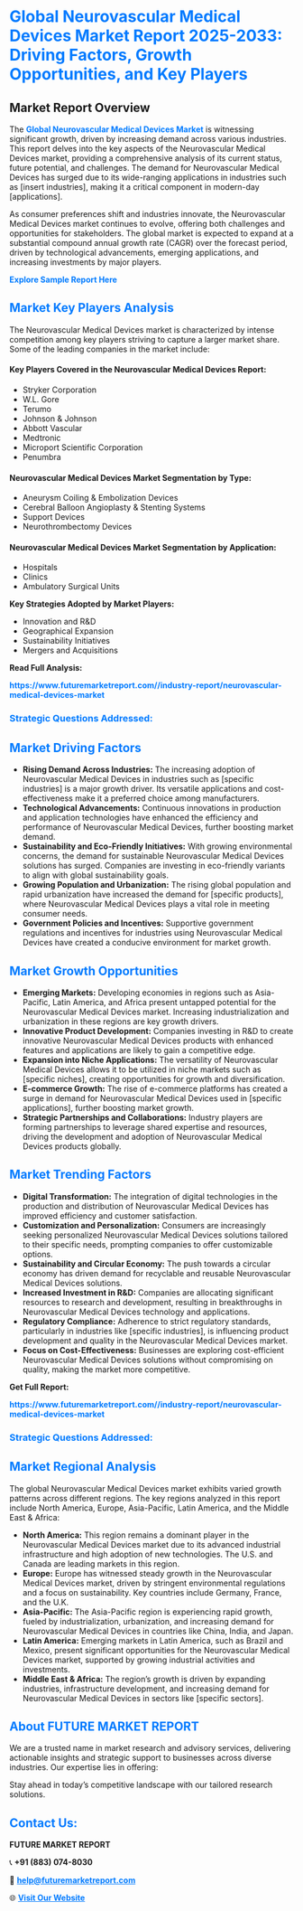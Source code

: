 <h1 style="color: #007BFF;">Global Neurovascular Medical Devices Market Report 2025-2033: Driving Factors, Growth Opportunities, and Key Players</h1>

<section id="overview">
<h2>Market Report Overview</h2>
<p>The <a href="https://www.futuremarketreport.com//industry-report/neurovascular-medical-devices-market" style="color: #007BFF; text-decoration: none;"><strong>Global Neurovascular Medical Devices Market</strong></a> is witnessing significant growth, driven by increasing demand across various industries. This report delves into the key aspects of the Neurovascular Medical Devices market, providing a comprehensive analysis of its current status, future potential, and challenges. The demand for Neurovascular Medical Devices has surged due to its wide-ranging applications in industries such as [insert industries], making it a critical component in modern-day [applications].</p>
<p>As consumer preferences shift and industries innovate, the Neurovascular Medical Devices market continues to evolve, offering both challenges and opportunities for stakeholders. The global market is expected to expand at a substantial compound annual growth rate (CAGR) over the forecast period, driven by technological advancements, emerging applications, and increasing investments by major players.</p>
</section>

<section id="overview">
<p><a href="https://www.futuremarketreport.com//request-sample/reportId=78026" style="color: #007BFF; text-decoration: none;"><strong>Explore Sample Report Here</strong></a></p>
</section>

<section id="key-players">
<h2 style="color: #007BFF;">Market Key Players Analysis</h2>
<p>The Neurovascular Medical Devices market is characterized by intense competition among key players striving to capture a larger market share. Some of the leading companies in the market include:</p>
<h4>Key Players Covered in the Neurovascular Medical Devices Report:</h4>
<ul><li>Stryker Corporation</li><li>W.L. Gore</li><li>Terumo</li><li>Johnson &amp; Johnson</li><li>Abbott Vascular</li><li>Medtronic</li><li>Microport Scientific Corporation</li><li>Penumbra</li></ul>
<h4>Neurovascular Medical Devices Market Segmentation by Type:</h4>
<ul><li>Aneurysm Coiling &amp; Embolization Devices</li><li>Cerebral Balloon Angioplasty &amp; Stenting Systems</li><li>Support Devices</li><li>Neurothrombectomy Devices</li></ul>

<h4>Neurovascular Medical Devices Market Segmentation by Application:</h4>
<ul><li>Hospitals</li><li>Clinics</li><li>Ambulatory Surgical Units</li></ul>
<p><strong>Key Strategies Adopted by Market Players:</strong></p>
<ul>
<li>Innovation and R&D</li>
<li>Geographical Expansion</li>
<li>Sustainability Initiatives</li>
<li>Mergers and Acquisitions</li>
</ul>
</section>

<section>
<p><strong>Read Full Analysis: </strong></p><a href="https://www.futuremarketreport.com//industry-report/neurovascular-medical-devices-market" style="color: #007BFF; text-decoration: none;"><strong>https://www.futuremarketreport.com//industry-report/neurovascular-medical-devices-market</strong></a>
<h3 style="color: #007BFF;">Strategic Questions Addressed:</h3>
</section>

<section id="driving-factors">
<h2 style="color: #007BFF;">Market Driving Factors</h2>
<ul>
<li><strong>Rising Demand Across Industries:</strong> The increasing adoption of Neurovascular Medical Devices in industries such as [specific industries] is a major growth driver. Its versatile applications and cost-effectiveness make it a preferred choice among manufacturers.</li>
<li><strong>Technological Advancements:</strong> Continuous innovations in production and application technologies have enhanced the efficiency and performance of Neurovascular Medical Devices, further boosting market demand.</li>
<li><strong>Sustainability and Eco-Friendly Initiatives:</strong> With growing environmental concerns, the demand for sustainable Neurovascular Medical Devices solutions has surged. Companies are investing in eco-friendly variants to align with global sustainability goals.</li>
<li><strong>Growing Population and Urbanization:</strong> The rising global population and rapid urbanization have increased the demand for [specific products], where Neurovascular Medical Devices plays a vital role in meeting consumer needs.</li>
<li><strong>Government Policies and Incentives:</strong> Supportive government regulations and incentives for industries using Neurovascular Medical Devices have created a conducive environment for market growth.</li>
</ul>
</section>

<section id="growth-opportunities">
<h2 style="color: #007BFF;">Market Growth Opportunities</h2>
<ul>
<li><strong>Emerging Markets:</strong> Developing economies in regions such as Asia-Pacific, Latin America, and Africa present untapped potential for the Neurovascular Medical Devices market. Increasing industrialization and urbanization in these regions are key growth drivers.</li>
<li><strong>Innovative Product Development:</strong> Companies investing in R&D to create innovative Neurovascular Medical Devices products with enhanced features and applications are likely to gain a competitive edge.</li>
<li><strong>Expansion into Niche Applications:</strong> The versatility of Neurovascular Medical Devices allows it to be utilized in niche markets such as [specific niches], creating opportunities for growth and diversification.</li>
<li><strong>E-commerce Growth:</strong> The rise of e-commerce platforms has created a surge in demand for Neurovascular Medical Devices used in [specific applications], further boosting market growth.</li>
<li><strong>Strategic Partnerships and Collaborations:</strong> Industry players are forming partnerships to leverage shared expertise and resources, driving the development and adoption of Neurovascular Medical Devices products globally.</li>
</ul>
</section>

<section id="trending-factors">
<h2 style="color: #007BFF;">Market Trending Factors</h2>
<ul>
<li><strong>Digital Transformation:</strong> The integration of digital technologies in the production and distribution of Neurovascular Medical Devices has improved efficiency and customer satisfaction.</li>
<li><strong>Customization and Personalization:</strong> Consumers are increasingly seeking personalized Neurovascular Medical Devices solutions tailored to their specific needs, prompting companies to offer customizable options.</li>
<li><strong>Sustainability and Circular Economy:</strong> The push towards a circular economy has driven demand for recyclable and reusable Neurovascular Medical Devices solutions.</li>
<li><strong>Increased Investment in R&D:</strong> Companies are allocating significant resources to research and development, resulting in breakthroughs in Neurovascular Medical Devices technology and applications.</li>
<li><strong>Regulatory Compliance:</strong> Adherence to strict regulatory standards, particularly in industries like [specific industries], is influencing product development and quality in the Neurovascular Medical Devices market.</li>
<li><strong>Focus on Cost-Effectiveness:</strong> Businesses are exploring cost-efficient Neurovascular Medical Devices solutions without compromising on quality, making the market more competitive.</li>
</ul>
</section>

<section>
<p><strong>Get Full Report: </strong></p><a href="https://www.futuremarketreport.com//industry-report/neurovascular-medical-devices-market" style="color: #007BFF; text-decoration: none;"><strong>https://www.futuremarketreport.com//industry-report/neurovascular-medical-devices-market</strong></a>
<h3 style="color: #007BFF;">Strategic Questions Addressed:</h3>
</section>


<section id="regional-analysis">
<h2 style="color: #007BFF;">Market Regional Analysis</h2>
<p>The global Neurovascular Medical Devices market exhibits varied growth patterns across different regions. The key regions analyzed in this report include North America, Europe, Asia-Pacific, Latin America, and the Middle East & Africa:</p>
<ul>
<li><strong>North America:</strong> This region remains a dominant player in the Neurovascular Medical Devices market due to its advanced industrial infrastructure and high adoption of new technologies. The U.S. and Canada are leading markets in this region.</li>
<li><strong>Europe:</strong> Europe has witnessed steady growth in the Neurovascular Medical Devices market, driven by stringent environmental regulations and a focus on sustainability. Key countries include Germany, France, and the U.K.</li>
<li><strong>Asia-Pacific:</strong> The Asia-Pacific region is experiencing rapid growth, fueled by industrialization, urbanization, and increasing demand for Neurovascular Medical Devices in countries like China, India, and Japan.</li>
<li><strong>Latin America:</strong> Emerging markets in Latin America, such as Brazil and Mexico, present significant opportunities for the Neurovascular Medical Devices market, supported by growing industrial activities and investments.</li>
<li><strong>Middle East & Africa:</strong> The region’s growth is driven by expanding industries, infrastructure development, and increasing demand for Neurovascular Medical Devices in sectors like [specific sectors].</li>
</ul>
</section>

<footer>
<h2 style="color: #007BFF;">About FUTURE MARKET REPORT</h2>
<p>We are a trusted name in market research and advisory services, delivering actionable insights and strategic support to businesses across diverse industries. Our expertise lies in offering:</p>

<p>Stay ahead in today’s competitive landscape with our tailored research solutions.</p>

<h2 style="color: #007BFF;">Contact Us:</h2>
<p><strong>FUTURE MARKET REPORT</strong></p>
<p>📞 <strong>+91 (883) 074-8030</strong></p>
<p>📧 <strong><a href="mailto:help@futuremarketreport.com" style="color: #007BFF;">help@futuremarketreport.com</a></strong></p>
<p>🌐 <strong><a href="https://www.futuremarketreport.com/" style="color: #007BFF;">Visit Our Website</a></strong></p>
</footer>